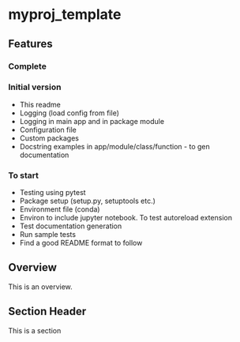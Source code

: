 # myproj_template

## Features

### Complete 

### Initial version
- This readme
- Logging (load config from file)
- Logging in main app and in package module
- Configuration file 
- Custom packages
- Docstring examples in app/module/class/function - to gen documentation

### To start
- Testing using pytest 
- Package setup (setup.py, setuptools etc.)
- Environment file (conda) 
- Environ to include jupyter notebook. To test autoreload extension
- Test documentation generation
- Run sample tests
- Find a good README format to follow

## Overview

This is an overview.

## Section Header

This is a section
